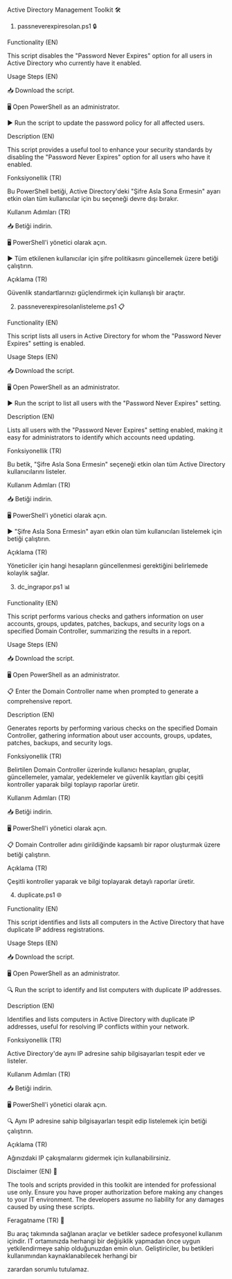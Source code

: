 Active Directory Management Toolkit 🛠️
1. passneverexpiresolan.ps1 🔒
   
Functionality (EN)

This script disables the "Password Never Expires" option for all users in Active Directory who currently have it enabled.

Usage Steps (EN)

📥 Download the script.

🖥️ Open PowerShell as an administrator.

▶️ Run the script to update the password policy for all affected users.

Description (EN)

This script provides a useful tool to enhance your security standards by disabling the "Password Never Expires" option for all users who have it enabled.

Fonksiyonellik (TR)

Bu PowerShell betiği, Active Directory'deki "Şifre Asla Sona Ermesin" ayarı etkin olan tüm kullanıcılar için bu seçeneği devre dışı bırakır.

Kullanım Adımları (TR)

📥 Betiği indirin.

🖥️ PowerShell'i yönetici olarak açın.

▶️ Tüm etkilenen kullanıcılar için şifre politikasını güncellemek üzere betiği çalıştırın.

Açıklama (TR)

Güvenlik standartlarınızı güçlendirmek için kullanışlı bir araçtır.

2. passneverexpiresolanlisteleme.ps1 📋

Functionality (EN)

This script lists all users in Active Directory for whom the "Password Never Expires" setting is enabled.

Usage Steps (EN)

📥 Download the script.

🖥️ Open PowerShell as an administrator.

▶️ Run the script to list all users with the "Password Never Expires" setting.

Description (EN)

Lists all users with the "Password Never Expires" setting enabled, making it easy for administrators to identify which accounts need updating.

Fonksiyonellik (TR)

Bu betik, "Şifre Asla Sona Ermesin" seçeneği etkin olan tüm Active Directory kullanıcılarını listeler.

Kullanım Adımları (TR)

📥 Betiği indirin.

🖥️ PowerShell'i yönetici olarak açın.

▶️ "Şifre Asla Sona Ermesin" ayarı etkin olan tüm kullanıcıları listelemek için betiği çalıştırın.

Açıklama (TR)

Yöneticiler için hangi hesapların güncellenmesi gerektiğini belirlemede kolaylık sağlar.

3. dc_ingrapor.ps1 📊

Functionality (EN)

This script performs various checks and gathers information on user accounts, groups, updates, patches, backups, and security logs on a specified Domain Controller, summarizing the results in a report.

Usage Steps (EN)

📥 Download the script.

🖥️ Open PowerShell as an administrator.

📋 Enter the Domain Controller name when prompted to generate a comprehensive report.

Description (EN)

Generates reports by performing various checks on the specified Domain Controller, gathering information about user accounts, groups, updates, patches, backups, and security logs.

Fonksiyonellik (TR)

Belirtilen Domain Controller üzerinde kullanıcı hesapları, gruplar, güncellemeler, yamalar, yedeklemeler ve güvenlik kayıtları gibi çeşitli kontroller yaparak bilgi toplayıp raporlar üretir.

Kullanım Adımları (TR)

📥 Betiği indirin.

🖥️ PowerShell'i yönetici olarak açın.

📋 Domain Controller adını girildiğinde kapsamlı bir rapor oluşturmak üzere betiği çalıştırın.

Açıklama (TR)

Çeşitli kontroller yaparak ve bilgi toplayarak detaylı raporlar üretir.

4. duplicate.ps1 🌐

Functionality (EN)

This script identifies and lists all computers in the Active Directory that have duplicate IP address registrations.

Usage Steps (EN)

📥 Download the script.

🖥️ Open PowerShell as an administrator.

🔍 Run the script to identify and list computers with duplicate IP addresses.

Description (EN)

Identifies and lists computers in Active Directory with duplicate IP addresses, useful for resolving IP conflicts within your network.

Fonksiyonellik (TR)

Active Directory'de aynı IP adresine sahip bilgisayarları tespit eder ve listeler.

Kullanım Adımları (TR)

📥 Betiği indirin.

🖥️ PowerShell'i yönetici olarak açın.

🔍 Aynı IP adresine sahip bilgisayarları tespit edip listelemek için betiği çalıştırın.

Açıklama (TR)

Ağınızdaki IP çakışmalarını gidermek için kullanabilirsiniz.

Disclaimer (EN) 🚫

The tools and scripts provided in this toolkit are intended for professional use only. Ensure you have proper authorization before making any changes to your IT environment. The developers assume no liability for any damages caused by using these scripts.

Feragatname (TR) 🚫

Bu araç takımında sağlanan araçlar ve betikler sadece profesyonel kullanım içindir. IT ortamınızda herhangi bir değişiklik yapmadan önce uygun yetkilendirmeye sahip olduğunuzdan emin olun. Geliştiriciler, bu betikleri kullanımından kaynaklanabilecek herhangi bir 

zarardan sorumlu tutulamaz.

